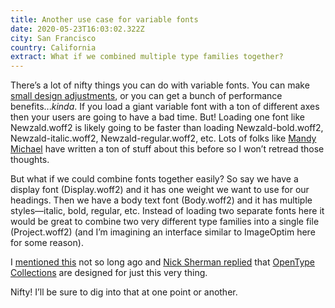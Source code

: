 ```yaml
---
title: Another use case for variable fonts
date: 2020-05-23T16:03:02.322Z
city: San Francisco
country: California
extract: What if we combined multiple type families together?
---
```

There’s a lot of nifty things you can do with variable fonts. You can make [small design adjustments](https://css-tricks.com/dark-mode-and-variable-fonts/), or you can get a bunch of performance benefits..._kinda_. If you load a giant variable font with a ton of different axes then your users are going to have a bad time. But! Loading one font like Newzald.woff2 is likely going to be faster than loading Newzald-bold.woff2, Newzald-italic.woff2, Newzald-regular.woff2, etc. Lots of folks like [Mandy Michael](https://codepen.io/collection/XqRLMb/) have written a ton of stuff about this before so I won’t retread those thoughts.

But what if we could combine fonts together easily? So say we have a display font (Display.woff2) and it has one weight we want to use for our headings. Then we have a body text font (Body.woff2) and it has multiple styles—italic, bold, regular, etc. Instead of loading two separate fonts here it would be great to combine two very different type families into a single file (Project.woff2) (and I’m imagining an interface similar to ImageOptim here for some reason). 

I [mentioned this](https://twitter.com/robinrendle/status/1245066797897809921) not so long ago and [Nick Sherman replied](https://twitter.com/NickSherman/status/1245082954579263492) that [OpenType Collections](https://docs.microsoft.com/en-us/typography/opentype/spec/otff#collections) are designed for just this very thing. 

Nifty! I’ll be sure to dig into that at one point or another. 


 